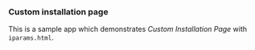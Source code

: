 ### Custom installation page

This is a sample app which demonstrates *Custom Installation Page* with `iparams.html`.

